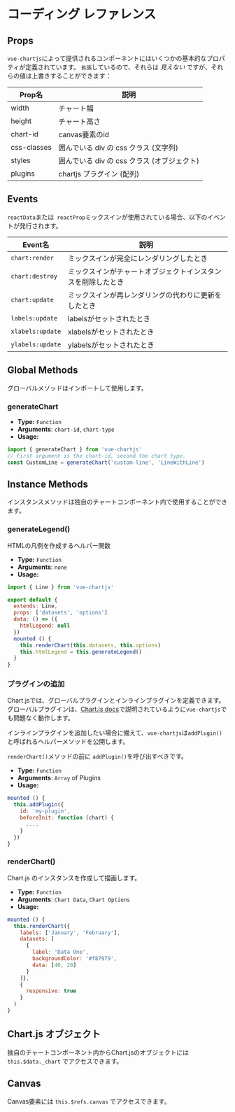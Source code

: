 # コーディング レファレンス

## Props

`vue-chartjs`によって提供されるコンポーネントにはいくつかの基本的なプロパティが定義されています。 `拡張`しているので、それらは *見えない* ですが、それらの値は上書きすることができます：

| Prop名 | 説明 |
|---|---|
| width | チャート幅 |
| height | チャート高さ |
| chart-id | canvas要素のid |
| css-classes | 囲んでいる div の css クラス (文字列) |
| styles | 囲んでいる div の css クラス (オブジェクト) |
| plugins | chartjs プラグイン (配列) |

## Events

`reactData`または` reactProp`ミックスインが使用されている場合、以下のイベントが発行されます。

| Event名 | 説明|
|---|---|
| `chart:render` | ミックスインが完全にレンダリングしたとき |
| `chart:destroy` | ミックスインがチャートオブジェクトインスタンスを削除したとき |
| `chart:update` | ミックスインが再レンダリングの代わりに更新をしたとき |
| `labels:update` | labelsがセットされたとき |
| `xlabels:update` | xlabelsがセットされたとき |
| `ylabels:update` | ylabelsがセットされたとき |

## Global Methods
グローバルメソッドはインポートして使用します。

### generateChart

- **Type:** `Function`
- **Arguments**: `chart-id`, `chart-type`
- **Usage:**

```js
import { generateChart } from 'vue-chartjs'
// First argument is the chart-id, second the chart type.
const CustomLine = generateChart('custom-line', 'LineWithLine')
```

## Instance Methods

インスタンスメソッドは独自のチャートコンポーネント内で使用することができます。


### generateLegend()

HTMLの凡例を作成するヘルパー関数

- **Type:** `Function`
- **Arguments**: `none`
- **Usage:**

```js {11}
import { Line } from 'vue-chartjs'

export default {
  extends: Line,
  props: ['datasets', 'options']
  data: () => ({
    htmlLegend: null
  })
  mounted () {
    this.renderChart(this.datasets, this.options)
    this.htmlLegend = this.generateLegend()
  }
}

```

### プラグインの追加

Chart.jsでは、グローバルプラグインとインラインプラグインを定義できます。 グローバルプラグインは、[Chart.js docs](http://www.chartjs.org/docs/latest/developers/plugins.html)で説明されているように`vue-chartjs`でも問題なく動作します。 


インラインプラグインを追加したい場合に備えて、`vue-chartjs`は`addPlugin()`と呼ばれるヘルパーメソッドを公開します。

`renderChart()`メソッドの前に `addPlugin()`を呼び出すべきです。

- **Type:** `Function`
- **Arguments**: `Array` of Plugins
- **Usage:**

```js
mounted () {
  this.addPlugin({
    id: 'my-plugin',
    beforeInit: function (chart) {
      ....
    }
  })
}
```

### renderChart()

Chart.js のインスタンスを作成して描画します。

- **Type:** `Function`
- **Arguments**: `Chart Data`, `Chart Options`
- **Usage:**

```js
mounted () {
  this.renderChart({
    labels: ['January', 'February'],
    datasets: [
      {
        label: 'Data One',
        backgroundColor: '#f87979',
        data: [40, 20]
      }
    ]},
    {
      responsive: true
    }
  )
}
```

## Chart.js オブジェクト

独自のチャートコンポーネント内からChart.jsのオブジェクトには `this.$data._chart` でアクセスできます。

## Canvas

Canvas要素には `this.$refs.canvas` でアクセスできます。
